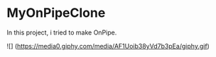 # MyOnPipeClone
In this project, i tried to make OnPipe.

![] (https://media0.giphy.com/media/AF1Uoib38yVd7b3pEa/giphy.gif)
